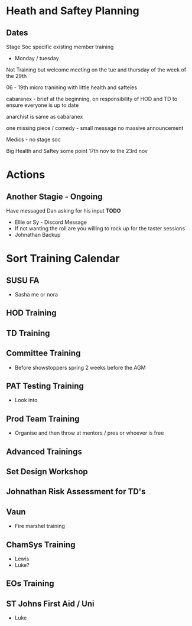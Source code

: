 # Heath and Saftey Planning
## Dates
Stage Soc specific existing member training
- Monday / tuesday

Not Training but welcome meeting on the tue and thursday of the week of the 29th

06 - 19th micro tranining with little health and safteies

cabaranex - brief at the beginning, on responsibility of HOD and TD to ensure everyone is up to date

anarchist is same as cabaranex

one missing piece / comedy - small message no massive announcement 

Medics - no stage soc

Big Health and Saftey some point 17th nov to the 23rd nov


# Actions
## Another Stagie - Ongoing
Have messaged Dan asking for his input
**TODO**
- Ellie or Sy - Discord Message
- If not wanting the roll are you willing to rock up for the taster sessions
- Johnathan Backup


# Sort Training Calendar

## SUSU FA
- Sasha me or nora
## HOD Training
## TD Training

## Committee Training 
- Before showstoppers spring 2 weeks before the AGM
## PAT Testing Training 
- Look into
## Prod Team Training
- Organise and then throw at mentors / pres or whoever is free
## Advanced Trainings 
## Set Design Workshop
## Johnathan Risk Assessment for TD's
## Vaun
- Fire marshel training
## ChamSys Training
- Lewis
- Luke?
## EOs Training
## ST Johns First Aid / Uni
- Luke
